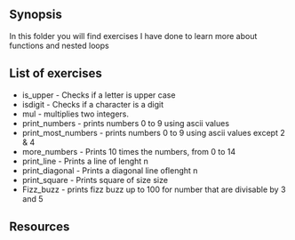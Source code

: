 ## Synopsis
In this folder you will find exercises I have done to learn more about functions and nested loops

## List of exercises
+ is_upper - Checks if a letter is upper case
+ isdigit - Checks if a character is a digit
+ mul - multiplies two integers.
+ print_numbers - prints numbers 0 to 9 using ascii values
+ print_most_numbers - prints numbers 0 to 9 using ascii values except 2 & 4
+ more_numbers - Prints 10 times the numbers, from 0 to 14
+ print_line - Prints a line of lenght n
+ print_diagonal - Prints a diagonal line oflenght n
+ print_square - Prints square of size size
+ Fizz_buzz - prints fizz buzz up to 100 for number that are divisable by 3 and 5


## Resources